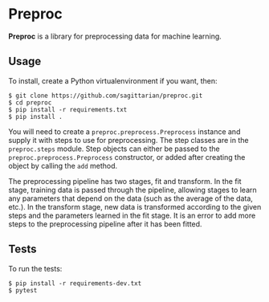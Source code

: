 Preproc
=======
**Preproc** is a library for preprocessing data for machine learning.

## Usage
To install, create a Python virtualenvironment if you want, then:
```
$ git clone https://github.com/sagittarian/preproc.git
$ cd preproc
$ pip install -r requirements.txt
$ pip install .
```

You will need to create a `preproc.preprocess.Preprocess` instance and
supply it with steps to use for preprocessing.  The step classes are in
the `preproc.steps` module.  Step objects can either be passed to the
`preproc.preprocess.Preprocess` constructor, or added after creating the
object by calling the `add` method.

The preprocessing pipeline has two stages, fit and transform.  In the
fit stage, training data is passed through the pipeline, allowing stages
to learn any parameters that depend on the data (such as the average of
the data, etc.).  In the transform stage, new data is transformed
according to the given steps and the parameters learned in the fit
stage.  It is an error to add more steps to the preprocessing pipeline
after it has been fitted.

## Tests
To run the tests:
```
$ pip install -r requirements-dev.txt
$ pytest
```
